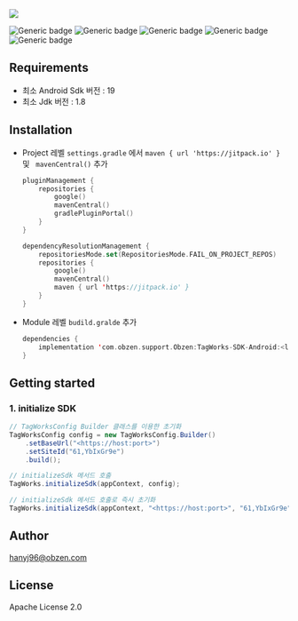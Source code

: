 <img src="https://capsule-render.vercel.app/api?type=Waving&color=E4405F&height=150&section=header&text=TagWorks-SDK-Android&fontSize=45" />

![Generic badge](https://img.shields.io/badge/version-1.0.1-green.svg)
![Generic badge](https://img.shields.io/badge/license-ApacheLicense2.0-blue.svg)
![Generic badge](https://img.shields.io/badge/Platform-Android-red.svg)
![Generic badge](https://img.shields.io/badge/support-java-yellow.svg)
![Generic badge](https://img.shields.io/badge/support-kotlin-yellow.svg)

## Requirements

* 최소 Android Sdk 버전 : 19
* 최소 Jdk 버전 : 1.8

## Installation

* Project 레벨 `settings.gradle` 에서 `maven { url 'https://jitpack.io' }`  및 ` mavenCentral()` 추가

  ```kotlin
  pluginManagement {
      repositories {
          google()
          mavenCentral()
          gradlePluginPortal()
      }
  }
  
  dependencyResolutionManagement {
      repositoriesMode.set(RepositoriesMode.FAIL_ON_PROJECT_REPOS)
      repositories {
          google()
          mavenCentral()
          maven { url 'https://jitpack.io' }
      }
  }
  ```

  

* Module 레벨 `budild.gralde` 추가

  ```kotlin
  dependencies {
      implementation 'com.obzen.support.Obzen:TagWorks-SDK-Android:<latest-version>'
  }
  ```
  
## Getting started
### 1. initialize SDK

```java
// TagWorksConfig Builder 클래스를 이용한 초기화
TagWorksConfig config = new TagWorksConfig.Builder()
    .setBaseUrl("<https://host:port>")
    .setSiteId("61,YbIxGr9e")
    .build();

// initializeSdk 메서드 호출
TagWorks.initializeSdk(appContext, config);
```

```java
// initializeSdk 메서드 호출로 즉시 초기화
TagWorks.initializeSdk(appContext, "<https://host:port>", "61,YbIxGr9e");
```


## Author

hanyj96@obzen.com

## License

Apache License 2.0

